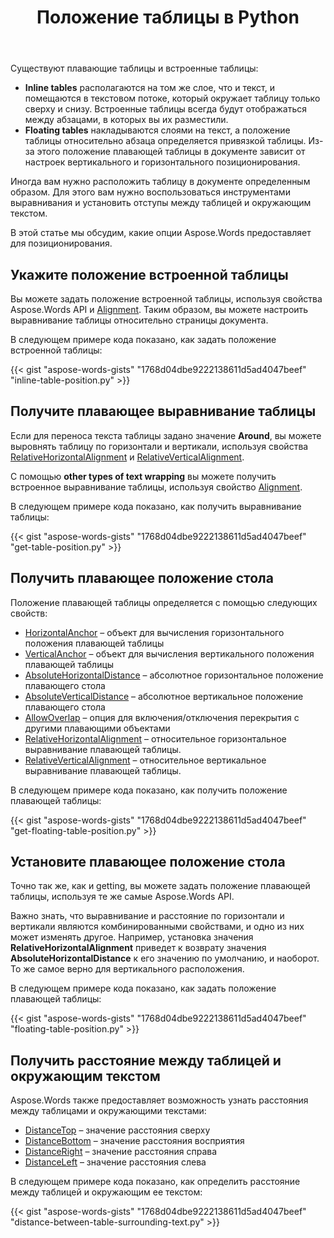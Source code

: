 ﻿---
title: Положение таблицы в Python
second_title: Aspose.Words для Python
articleTitle: Расположите стол
linktitle: Расположите стол
description: "Укажите положение таблицы с помощью Python. Чтобы выровнять таблицу, найдите и задайте плавающее положение таблицы с помощью Python."
type: docs
weight: 50
url: /ru/python-net/position-a-table/
timestamp: 2024-01-27-14-07-04
---

Существуют плавающие таблицы и встроенные таблицы:

* **Inline tables** располагаются на том же слое, что и текст, и помещаются в текстовом потоке, который окружает таблицу только сверху и снизу. Встроенные таблицы всегда будут отображаться между абзацами, в которых вы их разместили.
* **Floating tables** накладываются слоями на текст, а положение таблицы относительно абзаца определяется привязкой таблицы. Из-за этого положение плавающей таблицы в документе зависит от настроек вертикального и горизонтального позиционирования.

Иногда вам нужно расположить таблицу в документе определенным образом. Для этого вам нужно воспользоваться инструментами выравнивания и установить отступы между таблицей и окружающим текстом.

В этой статье мы обсудим, какие опции Aspose.Words предоставляет для позиционирования.

## Укажите положение встроенной таблицы

Вы можете задать положение встроенной таблицы, используя свойства Aspose.Words API и [Alignment](https://reference.aspose.com/words/python-net/aspose.words.tables/table/alignment/). Таким образом, вы можете настроить выравнивание таблицы относительно страницы документа.

В следующем примере кода показано, как задать положение встроенной таблицы:

{{< gist "aspose-words-gists" "1768d04dbe9222138611d5ad4047beef" "inline-table-position.py" >}}

## Получите плавающее выравнивание таблицы

Если для переноса текста таблицы задано значение **Around**, вы можете выровнять таблицу по горизонтали и вертикали, используя свойства [RelativeHorizontalAlignment](https://reference.aspose.com/words/python-net/aspose.words.tables/table/relative_horizontal_alignment/) и [RelativeVerticalAlignment](https://reference.aspose.com/words/python-net/aspose.words.tables/table/relative_vertical_alignment/).

С помощью **other types of text wrapping** вы можете получить встроенное выравнивание таблицы, используя свойство [Alignment](https://reference.aspose.com/words/python-net/aspose.words.tables/table/alignment/).

В следующем примере кода показано, как получить выравнивание таблицы:

{{< gist "aspose-words-gists" "1768d04dbe9222138611d5ad4047beef" "get-table-position.py" >}}

## Получить плавающее положение стола

 Положение плавающей таблицы определяется с помощью следующих свойств:

* [HorizontalAnchor](https://reference.aspose.com/words/python-net/aspose.words.tables/table/horizontal_anchor/) – объект для вычисления горизонтального положения плавающей таблицы
* [VerticalAnchor](https://reference.aspose.com/words/python-net/aspose.words.tables/table/vertical_anchor/) – объект для вычисления вертикального положения плавающей таблицы
* [AbsoluteHorizontalDistance](https://reference.aspose.com/words/python-net/aspose.words.tables/table/absolute_horizontal_distance/) – абсолютное горизонтальное положение плавающего стола
* [AbsoluteVerticalDistance](https://reference.aspose.com/words/python-net/aspose.words.tables/table/absolute_vertical_distance/) – абсолютное вертикальное положение плавающего стола
* [AllowOverlap](https://reference.aspose.com/words/python-net/aspose.words.tables/table/allow_overlap/) – опция для включения/отключения перекрытия с другими плавающими объектами
* [RelativeHorizontalAlignment](https://reference.aspose.com/words/python-net/aspose.words.tables/table/relative_horizontal_alignment/) – относительное горизонтальное выравнивание плавающей таблицы.
* [RelativeVerticalAlignment](https://reference.aspose.com/words/python-net/aspose.words.tables/table/relative_vertical_alignment/) – относительное вертикальное выравнивание плавающей таблицы.

В следующем примере кода показано, как получить положение плавающей таблицы:

{{< gist "aspose-words-gists" "1768d04dbe9222138611d5ad4047beef" "get-floating-table-position.py" >}}

## Установите плавающее положение стола

Точно так же, как и getting, вы можете задать положение плавающей таблицы, используя те же самые Aspose.Words API.

Важно знать, что выравнивание и расстояние по горизонтали и вертикали являются комбинированными свойствами, и одно из них может изменять другое. Например, установка значения **RelativeHorizontalAlignment** приведет к возврату значения **AbsoluteHorizontalDistance** к его значению по умолчанию, и наоборот. То же самое верно для вертикального расположения.

В следующем примере кода показано, как задать положение плавающей таблицы:

{{< gist "aspose-words-gists" "1768d04dbe9222138611d5ad4047beef" "floating-table-position.py" >}}

## Получить расстояние между таблицей и окружающим текстом

Aspose.Words также предоставляет возможность узнать расстояния между таблицами и окружающими текстами:

- [DistanceTop](https://reference.aspose.com/words/python-net/aspose.words.tables/table/distance_top/) – значение расстояния сверху
- [DistanceBottom](https://reference.aspose.com/words/python-net/aspose.words.tables/table/distance_bottom/) – значение расстояния восприятия
- [DistanceRight](https://reference.aspose.com/words/python-net/aspose.words.tables/table/distance_right/) – значение расстояния справа
- [DistanceLeft](https://reference.aspose.com/words/python-net/aspose.words.tables/table/distance_left/) – значение расстояния слева

В следующем примере кода показано, как определить расстояние между таблицей и окружающим ее текстом:

{{< gist "aspose-words-gists" "1768d04dbe9222138611d5ad4047beef" "distance-between-table-surrounding-text.py" >}}
